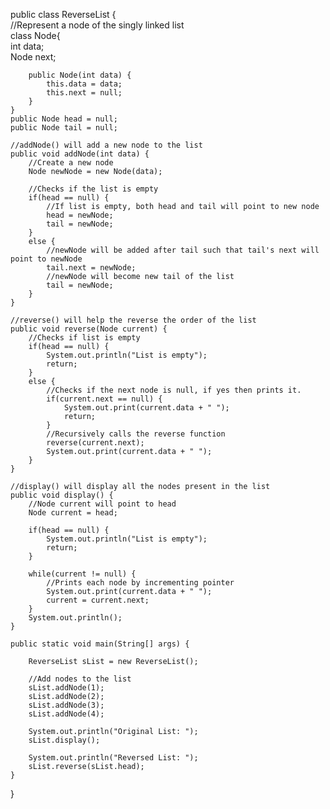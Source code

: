 public class ReverseList {  
    //Represent a node of the singly linked list  
    class Node{  
        int data;  
        Node next;  
  
        public Node(int data) {  
            this.data = data;  
            this.next = null;  
        }  
    } 
    public Node head = null;  
    public Node tail = null;  
  
    //addNode() will add a new node to the list  
    public void addNode(int data) {  
        //Create a new node  
        Node newNode = new Node(data);  
  
        //Checks if the list is empty  
        if(head == null) {  
            //If list is empty, both head and tail will point to new node  
            head = newNode;  
            tail = newNode;  
        }  
        else {  
            //newNode will be added after tail such that tail's next will point to newNode  
            tail.next = newNode;  
            //newNode will become new tail of the list  
            tail = newNode;  
        }  
    }  
  
    //reverse() will help the reverse the order of the list  
    public void reverse(Node current) {  
        //Checks if list is empty  
        if(head == null) {  
            System.out.println("List is empty");  
            return;  
        }  
        else {  
            //Checks if the next node is null, if yes then prints it.  
            if(current.next == null) {  
                System.out.print(current.data + " ");  
                return;  
            }  
            //Recursively calls the reverse function  
            reverse(current.next);  
            System.out.print(current.data + " ");  
        }  
    }  
  
    //display() will display all the nodes present in the list  
    public void display() {  
        //Node current will point to head  
        Node current = head;  
  
        if(head == null) {  
            System.out.println("List is empty");  
            return;  
        }  
  
        while(current != null) {  
            //Prints each node by incrementing pointer  
            System.out.print(current.data + " ");  
            current = current.next;  
        }  
        System.out.println();  
    }  
  
    public static void main(String[] args) {  
  
        ReverseList sList = new ReverseList();  
  
        //Add nodes to the list  
        sList.addNode(1);  
        sList.addNode(2);  
        sList.addNode(3);  
        sList.addNode(4);  
  
        System.out.println("Original List: ");  
        sList.display();  
  
        System.out.println("Reversed List: ");  
        sList.reverse(sList.head);  
    }  
}   
